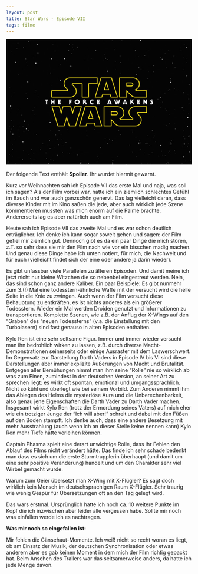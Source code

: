 ```yaml
---
layout: post
title: Star Wars - Episode VII
tags: filme
---
```


![Star Wars Bild](/assets/2016-01-05-Star-Wars.jpeg)

Der folgende Text enthält **Spoiler**. Ihr wurdet hiermit gewarnt.

Kurz vor Weihnachten sah ich Episode VII das erste Mal und naja, was soll ich sagen? Als der Film vorbei war, hatte ich ein ziemlich schlechtes Gefühl im Bauch und war auch ganzschön genervt. Das lag vielleicht daran, dass diverse Kinder mit im Kino saßen die jede, aber auch wirklich jede Szene kommentieren mussten was mich enorm auf die Palme brachte. Andererseits lag es aber natürlich auch am Film.

Heute sah ich Episode VII das zweite Mal und es war schon deutlich erträglicher. Ich denke ich kann sogar soweit gehen und sagen: der Film gefiel mir ziemlich gut. Dennoch gibt es da ein paar Dinge die mich stören, z.T. so sehr dass sie mir den Film nach wie vor ein bisschen madig machen. Und genau diese Dinge habe ich unten notiert, für mich, die Nachwelt und für euch (vielleicht findet sich der eine oder andere ja darin wieder).

Es gibt unfassbar viele Parallelen zu älteren Episoden. Und damit meine ich jetzt nicht nur kleine Witzchen die so nebenbei eingestreut werden. Nein, das sind schon ganz andere Kaliber. Ein paar Beispiele: Es gibt nunmehr zum 3.(!) Mal eine todesstern-ähnliche Waffe mit der versucht wird die helle Seite in die Knie zu zwingen. Auch wenn der Film versucht diese Behauptung zu entkräften, es ist nichts anderes als ein größerer Todesstern. Wieder ein Mal werden Droiden genutzt und Informationen zu transportieren. Komplette Szenen, wie z.B. der Anflug der X-Wings auf den “Graben” des “neuen Todessterns” (v.a. die Einstellung mit den Turbolasern) sind fast genauso in alten Episoden enthalten.

Kylo Ren ist eine sehr seltsame Figur. Immer und immer wieder versucht man ihn bedrohlich wirken zu lassen, z.B. durch diverse Macht-Demonstrationen seinerseits oder einige Ausraster mit dem Laswerschwert. Im Gegensatz zur Darstellung Darth Vaders in Episode IV bis VI sind diese Darstellungen aber immer explizite Äußerungen von Macht und Brutalität. Entgegen aller Bemühungen nimmt man ihm seine “Rolle” nie so wirklich ab was zum Einen, zumindest in der deutschen Version, an seiner Art zu sprechen liegt: es wirkt oft spontan, emotional und umgangssprachlich. Nicht so kühl und überlegt wie bei seinem Vorbild. Zum Anderen nimmt ihm das Ablegen des Helms die mysteriöse Aura und die Unberechenbarkeit, also genau jene Eigenschaften die Darth Vader zu Darth Vader machen. Insgesamt wirkt Kylo Ren (trotz der Ermordung seines Vaters) auf mich eher wie ein trotziger Junge der “Ich will aber!” schreit und dabei mit den Füßen auf den Boden stampft. Ich denke auch, dass eine andere Besetzung mit mehr Ausstrahlung (auch wenn ich an dieser Stelle keine nennen kann) Kylo Ren mehr Tiefe hätte verleihen können.

Captain Phasma spielt eine derart unwichtige Rolle, dass ihr Fehlen den Ablauf des Films nicht verändert hätte. Das finde ich sehr schade bedenkt man dass es sich um die erste Sturmtrupplerin überhaupt (und damit um eine sehr positive Veränderung) handelt und um den Charakter sehr viel Wirbel gemacht wurde.

Warum zum Geier übersetzt man X-Wing mit X-Flügler? Es sagt doch wirklich kein Mensch im deutschsprachigen Raum X-Flügler. Sehr traurig wie wenig Gespür für Übersetzungen oft an den Tag gelegt wird.

Das wars erstmal. Ursprünglich hatte ich noch ca. 10 weitere Punkte im Kopf die ich inzwischen aber leider alle vergessen habe. Sollte mir noch was einfallen werde ich es nachtragen.

**Was mir noch so eingefallen ist:**

Mir fehlen die Gänsehaut-Momente. Ich weiß nicht so recht woran es liegt, ob am Einsatz der Musik, der deutschen Synchronisation oder etwas anderem aber es gab keinen Moment in dem mich der Film richtig gepackt hat. Beim Ansehen des Trailers war das seltsamerweise anders, da hatte ich jede Menge davon.